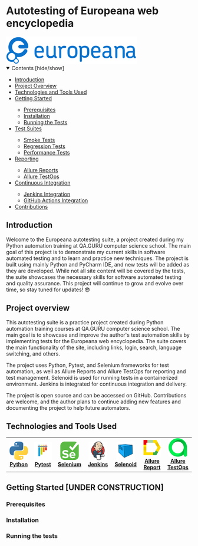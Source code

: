 # Autotesting of Europeana web encyclopedia

<picture>
 <source media="(prefers-color-scheme: dark)" srcset="images/europeana_logo_DARKMODE.svg">
 <source media="(prefers-color-scheme: light)" srcset="images/europeana_logo_LIGHTMODE.svg">
 <img alt="Europeana logo" src="images/europeana_logo.svg">
</picture>

<details open>
  <summary>Contents [hide/show]</summary>
  <ul>
   <li><a href="#introduction">Introduction</a></li>
   <li><a href="#project-overview">Project Overview</a></li>
   <li><a href="#technologies-and-tools-used">Technologies and Tools Used</a></li>
   <li><a href="#getting-started">Getting Started</a></li>
   <ul>
    <li><a href="#prerequisites">Prerequisites</a></li>
    <li><a href="#installation">Installation</a></li>
    <li><a href="#running-the-tests">Running the Tests</a></li>
   </ul>
   <li><a href="#test-suites">Test Suites</a></li>
    <ul>
     <li><a href="#smoke-tests">Smoke Tests</a></li>
     <li><a href="#regression-tests">Regression Tests</a></li>
     <li><a href="#performance-tests">Performance Tests</a></li>
    </ul>
    <li><a href="#reporting">Reporting</a></li>
    <ul>
     <li><a href="#allure-reports">Allure Reports</a></li>
     <li><a href="#allure-testops">Allure TestOps</a></li>
    </ul>
    <li><a href="#continuous-integration">Continuous Integration</a></li>
    <ul>
     <li><a href="#jenkins-integration">Jenkins Integration</a></li>
     <li><a href="#github-actions-integration">GitHub Actions Integration</a></li>
    </ul>
    <li><a href="#contributions">Contributions</a></li>
  </p>
</details>

 ## Introduction

  Welcome to the Europeana autotesting suite, a project created during my Python automation training at QA.GURU computer science school. The main goal of this project is to demonstrate my current skills in software automated testing and to learn and practice new techniques. The project is built using mainly Python and PyCharm IDE, and new tests will be added as they are developed. While not all site content will be covered by the tests, the suite showcases the necessary skills for software automated testing and quality assurance. This project will continue to grow and evolve over time, so stay tuned for updates! :sunglasses:

 ## Project overview

This autotesting suite is a practice project created during Python automation training courses at QA.GURU computer science school. The main goal is to showcase and improve the author's test automation skills by implementing tests for the Europeana web encyclopedia. The suite covers the main functionality of the site, including links, login, search, language switching, and others.

The project uses Python, Pytest, and Selenium frameworks for test automation, as well as Allure Reports and Allure TestOps for reporting and test management. Selenoid is used for running tests in a containerized environment. Jenkins is integrated for continuous integration and delivery.

The project is open source and can be accessed on GitHub. Contributions are welcome, and the author plans to continue adding new features and documenting the project to help future automators.

 ## Technologies and Tools Used

<table align="center"><tr>
<td width= "150" align="center"><a href="https://www.python.org/">
 <img alt="Python" src="https://github.com/Kellerberg/Kellerberg/blob/main/images/python.svg" width="50" height="50"><br><b>Python</b></a></td>
<td width= "150" align="center"><a href="https://docs.pytest.org/">
 <img alt="Pytest" src="https://github.com/Kellerberg/Kellerberg/blob/main/images/pytest.svg" width="50" height="50"><br><b>Pytest</b></a></td>
<td width= "150" align="center"><a href="https://www.selenium.dev/">
 <img alt="Selenium" src="https://github.com/Kellerberg/Kellerberg/blob/main/images/selenium.svg" width="50" height="50"><br><b>Selenium</b></a></td>
<td width= "150" align="center"><a href="https://www.jenkins.io/">
 <img alt="Jenkins" src="https://github.com/Kellerberg/Kellerberg/blob/main/images/jenkins.svg" width="50" height="50"><br><b>Jenkins</b></a></td>
<td width= "150" align="center"><a href="https://aerokube.com/selenoid/">
 <img alt="Selenoid" src="https://github.com/Kellerberg/Kellerberg/blob/main/images/selenoid.svg" width="50" height="50"><br><b>Selenoid</b></a></td>
<td width= "150" align="center"><a href="https://qameta.io/allure-report/">
 <img alt="Allure Report" src="https://github.com/Kellerberg/Kellerberg/blob/main/images/allurereport.svg" width="50" height="50"><br><b>Allure Report</b></a></td>
<td width= "150" align="center"><a href="https://qameta.io/">
 <img alt="Allure TestOps" src="https://github.com/Kellerberg/Kellerberg/blob/main/images/alluretestops.svg" width="50" height="50"><br><b>Allure TestOps</b></a></td>
</tr><table>

 ## Getting Started <b>[UNDER CONSTRUCTION]</b>
 
  ### Prerequisites
  ### Installation
  ### Running the tests
